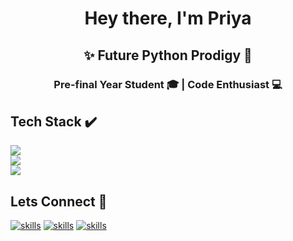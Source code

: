<h1 align="center">Hey there, I'm Priya</h1>
<h2 align="center">✨ Future Python Prodigy 🐍</h2>
<h3 align="center">Pre-final Year Student 🎓 | Code Enthusiast 💻</h3>

## Tech Stack ✔️
<p>
  <a href="https://skillicons.dev">
    <img src="https://skillicons.dev/icons?i=python,c,java" /><br>
    <img src="https://skillicons.dev/icons?i=html,css,bootstrap" /><br>
    <img src="https://skillicons.dev/icons?i=mysql" /><br>
  </a>
</p>

## Lets Connect 🤝
[![skills](https://skillicons.dev/icons?i=linkedin)](https://www.linkedin.com/in/k-s-shankar-169a17259)
[![skills](https://skillicons.dev/icons?i=github)](https://github.com/Shankar20052005)
[![skills](https://skillicons.dev/icons?i=instagram)](https://www.instagram.com/just_kira_07/)

<!--
**PriyaP15/PriyaP15** is a ✨ _special_ ✨ repository because its `README.md` (this file) appears on your GitHub profile.

Here are some ideas to get you started:

- 🔭 I’m currently working on ...
- 🌱 I’m currently learning ...
- 👯 I’m looking to collaborate on ...
- 🤔 I’m looking for help with ...
- 💬 Ask me about ...
- 📫 How to reach me: ...
- 😄 Pronouns: ...
- ⚡ Fun fact: ...
-->
